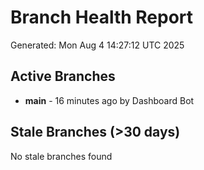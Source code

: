 # Branch Health Report
Generated: Mon Aug  4 14:27:12 UTC 2025

## Active Branches
- **main** - 16 minutes ago by Dashboard Bot

## Stale Branches (>30 days)
No stale branches found
